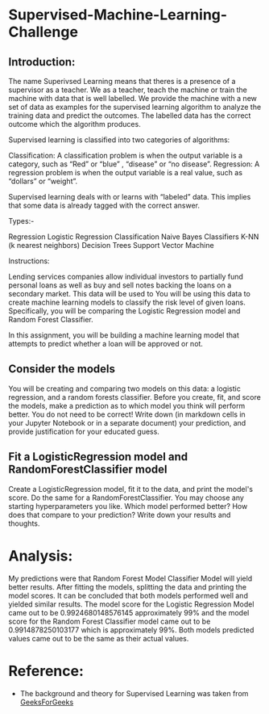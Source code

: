# Supervised-Machine-Learning-Challenge

## Introduction: 




The name Superivsed Learning means that theres is a presence of a supervisor as a teacher. We as a teacher, teach the machine or train the machine with data that is well labelled. We provide the machine with a new set of data as examples for the supervised learning algorithm to analyze the training data and predict the outcomes. The labelled data has the correct outcome which the algorithm produces. 



Supervised learning is classified into two categories of algorithms: 

Classification: A classification problem is when the output variable is a category, such as “Red” or “blue” , “disease” or “no disease”.
Regression: A regression problem is when the output variable is a real value, such as “dollars” or “weight”.

Supervised learning deals with or learns with “labeled” data. This implies that some data is already tagged with the correct answer.

Types:-

Regression
Logistic Regression
Classification
Naive Bayes Classifiers
K-NN (k nearest neighbors)
Decision Trees
Support Vector Machine

Instructions: 

Lending services companies allow individual investors to partially fund personal loans as well as buy and sell notes backing the loans on a secondary market. This data will be used to
You will be using this data to create machine learning models to classify the risk level of given loans. Specifically, you will be comparing the Logistic Regression model and Random Forest Classifier.

In this assignment, you will be building a machine learning model that attempts to predict whether a loan will be approved or not.

## Consider the models

You will be creating and comparing two models on this data: a logistic regression, and a random forests classifier. Before you create, fit, and score the models, make a prediction as to which model you think will perform better. You do not need to be correct! Write down (in markdown cells in your Jupyter Notebook or in a separate document) your prediction, and provide justification for your educated guess.

## Fit a LogisticRegression model and RandomForestClassifier model

Create a LogisticRegression model, fit it to the data, and print the model's score. Do the same for a RandomForestClassifier. You may choose any starting hyperparameters you like. Which model performed better? How does that compare to your prediction? Write down your results and thoughts.

# Analysis: 

My predictions were that Random Forest Model Classifier Model will yield better results. After fitting the models, splitting the data and printing the model scores. It can be concluded that both models performed well and yielded similar results. The model score for the Logistic Regression Model came out to be 0.9924680148576145 approximately 99% and the model score for the Random Forest Classifier model came out to be 0.9914878250103177 which is approximately 99%. Both models predicted values came out to be the same as their actual values. 


# Reference: 

* The background and theory for Supervised Learning was taken from [GeeksForGeeks](https://www.geeksforgeeks.org/supervised-unsupervised-learning/)
